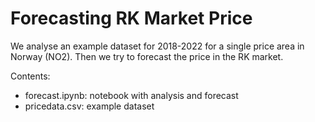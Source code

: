 # Forecasting RK Market Price
We analyse an example dataset for 2018-2022 for a single price area in Norway (NO2). 
Then we try to forecast the price in the RK market.

Contents:
 - forecast.ipynb: notebook with analysis and forecast
 - pricedata.csv: example dataset
